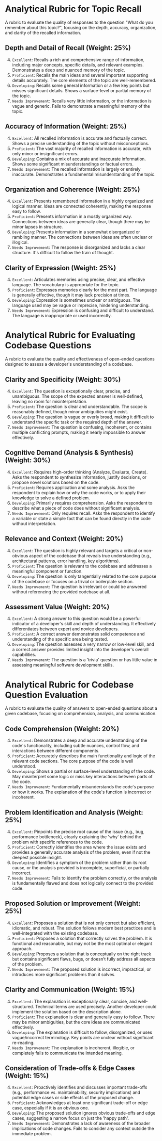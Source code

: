 









# Analytical Rubric for Topic Recall

A rubric to evaluate the quality of responses to the question "What do you remember about this topic?", focusing on the depth, accuracy, organization, and clarity of the recalled information.


## Depth and Detail of Recall (Weight: 25%)

4. `Excellent`: Recalls a rich and comprehensive range of information, including major concepts, specific details, and relevant examples. Demonstrates a deep and nuanced memory of the topic.
3. `Proficient`: Recalls the main ideas and several important supporting details accurately. The core elements of the topic are well-remembered.
2. `Developing`: Recalls some general information or a few key points but misses significant details. Shows a surface-level or partial memory of the topic.
1. `Needs Improvement`: Recalls very little information, or the information is vague and generic. Fails to demonstrate a meaningful memory of the topic.


## Accuracy of Information (Weight: 25%)

4. `Excellent`: All recalled information is accurate and factually correct. Shows a precise understanding of the topic without misconceptions.
3. `Proficient`: The vast majority of recalled information is accurate, with only minor or insignificant errors.
2. `Developing`: Contains a mix of accurate and inaccurate information. Shows some significant misunderstandings or factual errors.
1. `Needs Improvement`: The recalled information is largely or entirely inaccurate. Demonstrates a fundamental misunderstanding of the topic.


## Organization and Coherence (Weight: 25%)

4. `Excellent`: Presents remembered information in a highly organized and logical manner. Ideas are connected coherently, making the response easy to follow.
3. `Proficient`: Presents information in a mostly organized way. Connections between ideas are generally clear, though there may be minor lapses in structure.
2. `Developing`: Presents information in a somewhat disorganized or rambling manner. The connections between ideas are often unclear or illogical.
1. `Needs Improvement`: The response is disorganized and lacks a clear structure. It's difficult to follow the train of thought.


## Clarity of Expression (Weight: 25%)

4. `Excellent`: Articulates memories using precise, clear, and effective language. The vocabulary is appropriate for the topic.
3. `Proficient`: Expresses memories clearly for the most part. The language is generally effective, though it may lack precision at times.
2. `Developing`: Expression is sometimes unclear or ambiguous. The language used may be vague or imprecise, hindering understanding.
1. `Needs Improvement`: Expression is confusing and difficult to understand. The language is inappropriate or used incorrectly.










# Analytical Rubric for Evaluating Codebase Questions

A rubric to evaluate the quality and effectiveness of open-ended questions designed to assess a developer's understanding of a codebase.


## Clarity and Specificity (Weight: 30%)

4.  `Excellent`: The question is exceptionally clear, precise, and unambiguous. The scope of the expected answer is well-defined, leaving no room for misinterpretation.
3.  `Proficient`: The question is clear and understandable. The scope is reasonably defined, though minor ambiguities might exist.
2.  `Developing`: The question is vague or overly broad, making it difficult to understand the specific task or the required depth of the answer.
1.  `Needs Improvement`: The question is confusing, incoherent, or contains multiple conflicting prompts, making it nearly impossible to answer effectively.


## Cognitive Demand (Analysis & Synthesis) (Weight: 30%)

4.  `Excellent`: Requires high-order thinking (Analyze, Evaluate, Create). Asks the respondent to synthesize information, justify decisions, or propose novel solutions based on the code.
3.  `Proficient`: Requires application and some analysis. Asks the respondent to explain how or why the code works, or to apply their knowledge to solve a defined problem.
2.  `Developing`: Primarily requires comprehension. Asks the respondent to describe what a piece of code does without significant analysis.
1.  `Needs Improvement`: Only requires recall. Asks the respondent to identify a variable or state a simple fact that can be found directly in the code without interpretation.


## Relevance and Context (Weight: 20%)

4.  `Excellent`: The question is highly relevant and targets a critical or non-obvious aspect of the codebase that reveals true understanding (e.g., architectural patterns, error handling, key algorithms).
3.  `Proficient`: The question is relevant to the codebase and addresses a meaningful component or function.
2.  `Developing`: The question is only tangentially related to the core purpose of the codebase or focuses on a trivial or boilerplate section.
1.  `Needs Improvement`: The question is irrelevant or could be answered without referencing the provided codebase at all.


## Assessment Value (Weight: 20%)

4.  `Excellent`: A strong answer to this question would be a powerful indicator of a developer's skill and depth of understanding. It effectively differentiates between expert and novice developers.
3.  `Proficient`: A correct answer demonstrates solid competence and understanding of the specific area being tested.
2.  `Developing`: The question assesses a very narrow or low-level skill, and a correct answer provides limited insight into the developer's overall capabilities.
1.  `Needs Improvement`: The question is a 'trivia' question or has little value in assessing meaningful software development skills.










# Analytical Rubric for Codebase Question Evaluation

A rubric to evaluate the quality of answers to open-ended questions about a given codebase, focusing on comprehension, analysis, and communication.


## Code Comprehension (Weight: 20%)

4.  `Excellent`: Demonstrates a deep and accurate understanding of the code's functionality, including subtle nuances, control flow, and interactions between different components.
3.  `Proficient`: Accurately describes the main functionality and logic of the relevant code sections. The core purpose of the code is well understood.
2.  `Developing`: Shows a partial or surface-level understanding of the code. May misinterpret some logic or miss key interactions between parts of the code.
1.  `Needs Improvement`: Fundamentally misunderstands the code's purpose or how it works. The explanation of the code's function is incorrect or incoherent.


## Problem Identification and Analysis (Weight: 25%)

4.  `Excellent`: Pinpoints the precise root cause of the issue (e.g., bug, performance bottleneck), clearly explaining the 'why' behind the problem with specific references to the code.
3.  `Proficient`: Correctly identifies the area where the issue exists and provides a generally accurate analysis of the problem, even if not the deepest possible insight.
2.  `Developing`: Identifies a symptom of the problem rather than its root cause, or the analysis provided is incomplete, superficial, or partially incorrect.
1.  `Needs Improvement`: Fails to identify the problem correctly, or the analysis is fundamentally flawed and does not logically connect to the provided code.


## Proposed Solution or Improvement (Weight: 25%)

4.  `Excellent`: Proposes a solution that is not only correct but also efficient, idiomatic, and robust. The solution follows modern best practices and is well-integrated with the existing codebase.
3.  `Proficient`: Proposes a solution that correctly solves the problem. It is functional and reasonable, but may not be the most optimal or elegant approach.
2.  `Developing`: Proposes a solution that is conceptually on the right track but contains significant flaws, bugs, or doesn't fully address all aspects of the problem.
1.  `Needs Improvement`: The proposed solution is incorrect, impractical, or introduces more significant problems than it solves.


## Clarity and Communication (Weight: 15%)

4.  `Excellent`: The explanation is exceptionally clear, concise, and well-structured. Technical terms are used precisely. Another developer could implement the solution based on the description alone.
3.  `Proficient`: The explanation is clear and generally easy to follow. There may be minor ambiguities, but the core ideas are communicated effectively.
2.  `Developing`: The explanation is difficult to follow, disorganized, or uses vague/incorrect terminology. Key points are unclear without significant re-reading.
1.  `Needs Improvement`: The explanation is incoherent, illegible, or completely fails to communicate the intended meaning.


## Consideration of Trade-offs & Edge Cases (Weight: 15%)

4.  `Excellent`: Proactively identifies and discusses important trade-offs (e.g., performance vs. maintainability, security implications) and potential edge cases or side effects of the proposed change.
3.  `Proficient`: Acknowledges at least one significant trade-off or edge case, especially if it is an obvious one.
2.  `Developing`: The proposed solution ignores obvious trade-offs and edge cases, suggesting a narrow focus on just the 'happy path'.
1.  `Needs Improvement`: Demonstrates a lack of awareness of the broader implications of code changes. Fails to consider any context outside the immediate problem.










